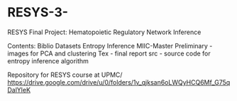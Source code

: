 # RESYS-3-

RESYS Final Project: Hematopoietic Regulatory Network Inference

Contents:
	Biblio 
	Datasets
	Entropy Inference
	MIIC-Master
	Preliminary - images for PCA and clustering
	Tex - final report
	src - source code for entropy inference algorithm

Repository for RESYS course at UPMC/
https://drive.google.com/drive/u/0/folders/1v_qjksan6oLWQyHCQ6Mf_G75qDalYleK
